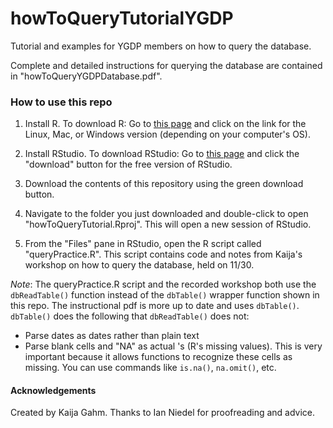 # howToQueryTutorialYGDP
Tutorial and examples for YGDP members on how to query the database.

Complete and detailed instructions for querying the database are contained in "howToQueryYGDPDatabase.pdf".

### How to use this repo
1. Install R. To download R: Go to [this page](http://lib.stat.cmu.edu/R/CRAN/) and click on the link for the Linux, Mac, or Windows version (depending on your computer's OS).

2. Install RStudio. To download RStudio: Go to [this page](https://rstudio.com/products/rstudio/download/) and click the "download" button for the free version of RStudio.

3. Download the contents of this repository using the green download button.

4. Navigate to the folder you just downloaded and double-click to open "howToQueryTutorial.Rproj". This will open a new session of RStudio. 

5. From the "Files" pane in RStudio, open the R script called "queryPractice.R". This script contains code and notes from Kaija's workshop on how to query the database, held on 11/30. 

*Note*: The queryPractice.R script and the recorded workshop both use the `dbReadTable()` function instead of the `dbTable()` wrapper function shown in this repo. The instructional pdf is more up to date and uses `dbTable()`. `dbTable()` does the following that `dbReadTable()` does not:
- Parse dates as dates rather than plain text
- Parse blank cells and "NA" as actual <NA>'s (R's missing values). This is very important because it allows functions to recognize these cells as missing. You can use commands like `is.na()`, `na.omit()`, etc.


#### Acknowledgements
Created by Kaija Gahm. Thanks to Ian Niedel for proofreading and advice.
